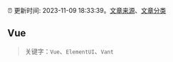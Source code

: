 :alarm_clock: 更新时间: 2023-11-09 18:33:39。[文章来源](/README.md)、[文章分类](/TAGS.md)

## Vue


> 关键字：`Vue`、`ElementUI`、`Vant`




